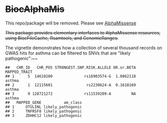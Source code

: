 # ~~BiocAlphaMis~~

This repo/package will be removed.  Please see [AlphaMissense](https://mtmorgan.github.io/AlphaMissense/index.html)

~~This package provides elementary interfaces to AlphaMissense resources, using BiocFileCache, Rsamtools, and GenomicRanges.~~

The vignette demonstrates how a collection of several thousand records
on GWAS hits for asthma can be filtered to SNVs that are "likely pathogenic":~~

```
##   CHR_ID   CHR_POS STRONGEST.SNP.RISK.ALLELE OR.or.BETA MAPPED_TRAIT
## 1      5  14610200              rs16903574-G  1.0862118       asthma
## 2      1  12115601               rs2230624-A  0.1618169       asthma
## 3      9 128721272              rs11539209-A         NA       asthma
##   MAPPED_GENE          am_class
## 1     OTULINL likely_pathogenic
## 2     TNFRSF8 likely_pathogenic
## 3     ZDHHC12 likely_pathogenic
```

